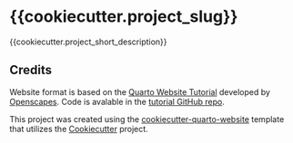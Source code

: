 # {{cookiecutter.project_slug}}
{{cookiecutter.project_short_description}}

## Credits

Website format is based on the [Quarto Website Tutorial](https://openscapes.github.io/quarto-website-tutorial/) developed by [Openscapes](https://openscapes.org/). Code is avalable in the [tutorial GitHub repo](https://github.com/Openscapes/quarto-website-tutorial/tree/main).

This project was created using the [cookiecutter-quarto-website](https://github.com/eldobbins/cookiecutter-quarto-website) template that utilizes the [Cookiecutter](https://cookiecutter.readthedocs.io/en/stable/README.html) project.